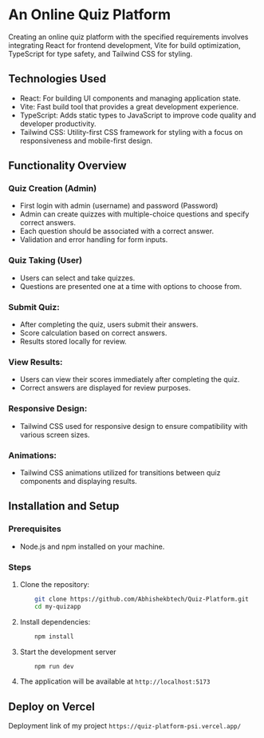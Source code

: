 # An Online Quiz Platform

Creating an online quiz platform with the specified requirements involves integrating React for frontend development, Vite for build optimization, TypeScript for type safety, and Tailwind CSS for styling.

## Technologies Used

- React: For building UI components and managing application state.
- Vite: Fast build tool that provides a great development experience.
- TypeScript: Adds static types to JavaScript to improve code quality and developer productivity.
- Tailwind CSS: Utility-first CSS framework for styling with a focus on responsiveness and mobile-first design.

## Functionality Overview

### Quiz Creation (Admin)
- First login with admin (username) and password (Password)
- Admin can create quizzes with multiple-choice questions and specify correct answers.
- Each question should be associated with a correct answer.
- Validation and error handling for form inputs.

### Quiz Taking (User)
- Users can select and take quizzes.
- Questions are presented one at a time with options to choose from.

### Submit Quiz:
- After completing the quiz, users submit their answers.
- Score calculation based on correct answers.
- Results stored locally for review.

### View Results:
- Users can view their scores immediately after completing the quiz.
- Correct answers are displayed for review purposes.

### Responsive Design:
- Tailwind CSS used for responsive design to ensure compatibility with various screen sizes.

### Animations:
- Tailwind CSS animations utilized for transitions between quiz components and displaying results.

## Installation and Setup
### Prerequisites

- Node.js and npm installed on your machine.

### Steps

1. Clone the repository:
    ```sh
        git clone https://github.com/Abhishekbtech/Quiz-Platform.git
        cd my-quizapp
    ```
2. Install dependencies:
    ```sh
        npm install
    ```
3. Start the development server
    ```sh
        npm run dev
    ```

4. The application will be available at `http://localhost:5173`

## Deploy on Vercel

Deployment link of my project `https://quiz-platform-psi.vercel.app/`